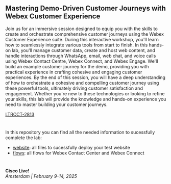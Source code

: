 ## Mastering Demo-Driven Customer Journeys with Webex Customer Experience

Join us for an immersive session designed to equip you with the skills to create and orchestrate comprehensive customer journeys using the Webex Customer Experience suite. During this interactive workshop, you'll learn how to seamlessly integrate various tools from start to finish. In this hands-on lab, you'll manage customer data, create and host web content, and handle interactions through WhatsApp, email, web chat, and voice calls using Webex Contact Centre, Webex Connect, and Webex Engage. We'll build an example customer journey for the demo, providing you with practical experience in crafting cohesive and engaging customer experiences. By the end of this session, you will have a deep understanding of how to orchestrate a cohesive and compelling customer journey using these powerful tools, ultimately driving customer satisfaction and engagement. Whether you're new to these technologies or looking to refine your skills, this lab will provide the knowledge and hands-on experience you need to master building your customer journeys.

[LTRCCT-2813](https://www.ciscolive.com/emea/learn/session-catalog.html?search=Mastering%20Demo-Driven%20Customer%20Journeys%20with%20Webex%20Customer%20Experience#/)
#
In this repository you can find all the needed information to sucessfully complete the lab:

- [website](website): all files to sucessfully deploy your test website
- [flows](flows): all flows for Webex Contact Center and Webex Connect
#
**Cisco Live!**\
_Amsterdam | February 9-14, 2025_
